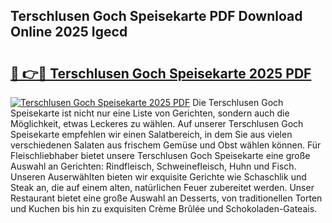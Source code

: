 ## Terschlusen Goch Speisekarte PDF Download Online 2025 Igecd

# <h2><a href="http://gc7dmz.nevu.top/?p=Terschlusen+Goch+Speisekarte">🔗 👉🔴 Terschlusen Goch Speisekarte 2025 PDF</a></h2>

[![Terschlusen Goch Speisekarte 2025 PDF](https://i.imgur.com/dBaPXMq.png)](http://gc7dmz.nevu.top/?p=Terschlusen+Goch+Speisekarte)
Die Terschlusen Goch Speisekarte ist nicht nur eine Liste von Gerichten, sondern auch die Möglichkeit, etwas Leckeres zu wählen. Auf unserer Terschlusen Goch Speisekarte empfehlen wir einen Salatbereich, in dem Sie aus vielen verschiedenen Salaten aus frischem Gemüse und Obst wählen können. Für Fleischliebhaber bietet unsere Terschlusen Goch Speisekarte eine große Auswahl an Gerichten: Rindfleisch, Schweinefleisch, Huhn und Fisch. Unseren Auserwählten bieten wir exquisite Gerichte wie Schaschlik und Steak an, die auf einem alten, natürlichen Feuer zubereitet werden. Unser Restaurant bietet eine große Auswahl an Desserts, von traditionellen Torten und Kuchen bis hin zu exquisiten Crème Brûlée und Schokoladen-Gateais.
